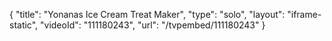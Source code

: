 {
    "title": "Yonanas Ice Cream Treat Maker",
    "type": "solo",
    "layout": "iframe-static",
    "videoId": "111180243",
    "url": "\/tvpembed\/111180243"
}